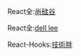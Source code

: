 React全:[尚硅谷](https://www.bilibili.com/video/BV1oW41157DY?from=search&seid=515333143092419155)

React全:[dell lee](https://www.youtube.com/playlist?list=PL9nxfq1tlKKnza3MPogWqaYIPtdW_G2lF)

React-Hooks:[技術胖](https://www.bilibili.com/video/BV1y4411Q7yH?from=search&seid=18104269370065064365)


